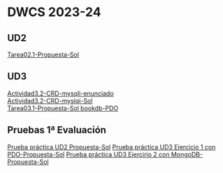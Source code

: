 ﻿# DWCS 2023-24
## UD2
[Tarea02.1-Propuesta-Sol](https://github.com/dwcs-2324/Tarea02.1-Sol.git)

## UD3
[Actividad3.2-CRD-mysqli-enunciado](https://github.com/dwcs-2324/Actividad3.2-enunciado.git)<br/>
[Actividad3.2-CRD-myslqi-Sol](https://github.com/dwcs-2324/Actividad3.2-sol.git)<br/>
[Tarea03.1-Propuesta-Sol bookdb-PDO](https://github.com/dwcs-2324/Tarea03-bookdb-sol.git)<br/>

## Pruebas 1ª Evaluación
[Prueba práctica UD2 Propuesta-Sol](https://github.com/dwcs-2324/Prueba-UD2-sol/tree/main<br/>)
[Prueba práctica UD3 Ejercicio 1 con PDO-Propuesta-Sol](https://github.com/dwcs-2324/Prueba_UD3_ejercicio1_PDO_sol.git<br/>)
[Prueba práctica UD3 Ejercirio 2 con MongoDB-Propuesta-Sol](https://github.com/dwcs-2324/Prueba_UD3_EjercicioMongoDB_Sol.git<br/>)


